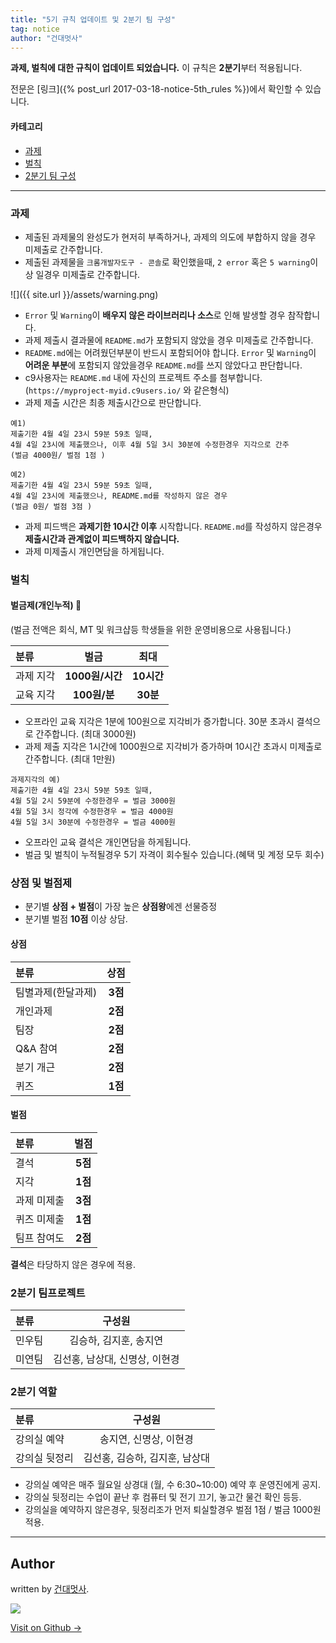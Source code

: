 ```yaml
---
title: "5기 규칙 업데이트 및 2분기 팀 구성"
tag: notice
author: "건대멋사"
---
```


**과제, 벌칙에 대한 규칙이 업데이트 되었습니다.** 이 규칙은 **2분기**부터 적용됩니다.

전문은 [링크]({% post_url 2017-03-18-notice-5th_rules %})에서 확인할 수 있습니다.

#### 카테고리
- [과제](#과제)
- [벌칙](#벌칙)
- [2분기 팀 구성](#팀)



---
<a id="#과제"></a>
### 과제
- 제출된 과제물의 완성도가 현저히 부족하거나, 과제의 의도에 부합하지 않을 경우 미제출로 간주합니다.
- 제출된 과제물을 `크롬개발자도구 - 콘솔`로 확인했을때,  `2 error` 혹은 `5 warning`이상 일경우 미제출로 간주합니다.

![]({{ site.url }}/assets/warning.png)

- `Error` 및 `Warning`이 **배우지 않은 라이브러리나 소스**로 인해 발생할 경우 참작합니다.
- 과제 제출시 결과물에 `README.md`가 포함되지 않았을 경우 미제출로 간주합니다.
- `README.md`에는 어려웠던부분이 반드시 포함되어야 합니다. `Error` 및 `Warning`이 **어려운 부분**에 포함되지 않았을경우 `README.md`를 쓰지 않았다고 판단합니다.
- c9사용자는 `README.md` 내에 자신의 프로젝트 주소를 첨부합니다.(`https://myproject-myid.c9users.io/` 와 같은형식)
- 과제 제출 시간은 최종 제출시간으로 판단합니다.

```
예1)
제출기한 4월 4일 23시 59분 59초 일때,
4월 4일 23시에 제출했으나, 이후 4월 5일 3시 30분에 수정한경우 지각으로 간주
(벌금 4000원/ 벌점 1점 )

예2)
제출기한 4월 4일 23시 59분 59초 일때,
4월 4일 23시에 제출했으나, README.md를 작성하지 않은 경우
(벌금 0원/ 벌점 3점 )
```

- 과제 피드백은 **과제기한 10시간 이후** 시작합니다. `README.md`를 작성하지 않은경우 **제출시간과 관계없이 피드백하지 않습니다.**
- 과제 미제출시 개인면담을 하게됩니다.

<a id="#벌칙"></a>
### 벌칙
#### 벌금제(개인누적) :cop:
(벌금 전액은 회식, MT 및 워크샵등 학생들을 위한 운영비용으로 사용됩니다.)

|   분류  | 벌금           |     최대      |
| :----- | :-----------: | :----------: |
| 과제 지각    | **1000원/시간** |   **10시간**  |
| 교육 지각    | **100원/분**   |   **30분**  |

- 오프라인 교육 지각은 1분에 100원으로 지각비가 증가합니다. 30분 초과시 결석으로 간주합니다. (최대 3000원)
- 과제 제출 지각은 1시간에 1000원으로 지각비가 증가하며 10시간 초과시 미제출로 간주합니다. (최대 1만원)

```
과제지각의 예)
제출기한 4월 4일 23시 59분 59초 일때,
4월 5일 2시 59분에 수정한경우 = 벌금 3000원
4월 5일 3시 정각에 수정한경우 = 벌금 4000원
4월 5일 3시 30분에 수정한경우 = 벌금 4000원
```

- 오프라인 교육 결석은 개인면담을 하게됩니다.
- 벌금 및 벌칙이 누적될경우 5기 자격이 회수될수 있습니다.(혜택 및 계정 모두 회수)

### 상점 및 벌점제
* 분기별 **상점 + 벌점**이 가장 높은 **상점왕**에겐 선물증정
* 분기별 벌점 **10점** 이상 상담.

#### 상점

|   분류  | 상점   |
| :----- | :-----------: |
| 팀별과제(한달과제)    | **3점** |
| 개인과제    | **2점**   |
| 팀장    | **2점**   |
| Q&A 참여    | **2점**   |
| 분기 개근    | **2점**   |
| 퀴즈    | **1점**   |

#### 벌점


|   분류  | 벌점   |
| :----- | :-----------: |
| 결석    | **5점**   |
| 지각    | **1점**   |
| 과제 미제출    | **3점** |
| 퀴즈 미제출 | **1점**   |
| 팀프 참여도 | **2점**   |

**결석**은 타당하지 않은 경우에 적용.



<a id="#팀"></a>
### 2분기 팀프로젝트

|   분류  | 구성원   |
| :----- | :-----------: |
| 민우팀    | 김승하, 김지훈, 송지연 |
| 미연팀    | 김선홍, 남상대, 신명상, 이현경 |


### 2분기 역할

|   분류  | 구성원   |
| :----- | :-----------: |
| 강의실 예약    | 송지연, 신명상, 이현경 |
| 강의실 뒷정리   | 김선홍, 김승하, 김지훈, 남상대|

- 강의실 예약은 매주 월요일 상경대 (월, 수 6:30~10:00) 예약 후 운영진에게 공지.
- 강의실 뒷정리는 수업이 끝난 후 컴퓨터 및 전기 끄기, 놓고간 물건 확인 등등.
- 강의실을 예약하지 않은경우, 뒷정리조가 먼저 퇴실할경우 벌점 1점 / 벌금 1000원 적용.

---

## Author

written by [건대멋사](likelionkonkuk.github.io).

![](https://avatars.githubusercontent.com/likelionkonkuk?v=2&s=100)

<a href="https://github.com/likelionkonkuk" target="_blank" class="btn btn-black"><i class="fa fa-github fa-lg"></i> Visit on Github &rarr;</a>